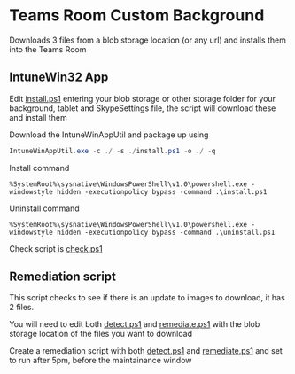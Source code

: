 # Teams Room Custom Background

Downloads 3 files from a blob storage location (or any url) and installs them into the Teams Room

## IntuneWin32 App
Edit [install.ps1](./install.ps1) entering your blob storage or other storage folder for your background, tablet and SkypeSettings file, the script will download these and install them

Download the IntuneWinAppUtil and package up using
```powershell
IntuneWinAppUtil.exe -c ./ -s ./install.ps1 -o ./ -q
```

Install command
```
%SystemRoot%\sysnative\WindowsPowerShell\v1.0\powershell.exe -windowstyle hidden -executionpolicy bypass -command .\install.ps1
```

Uninstall command
```
%SystemRoot%\sysnative\WindowsPowerShell\v1.0\powershell.exe -windowstyle hidden -executionpolicy bypass -command .\uninstall.ps1
```

Check script is [check.ps1](./check.ps1)

## Remediation script

This script checks to see if there is an update to images to download, it has 2 files.

You will need to edit both [detect.ps1](./detect.ps1) and [remediate.ps1](./remediate.ps1) with the blob storage location of the files you want to download

Create a remediation script with both [detect.ps1](./detect.ps1) and [remediate.ps1](./remediate.ps1) and set to run after 5pm, before the maintainance window